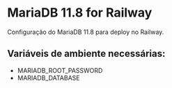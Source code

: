 # MariaDB 11.8 for Railway

Configuração do MariaDB 11.8 para deploy no Railway.

## Variáveis de ambiente necessárias:

-   MARIADB_ROOT_PASSWORD
-   MARIADB_DATABASE
